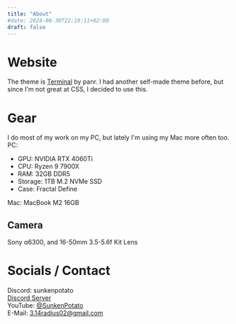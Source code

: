 ```yaml
---
title: "About"
#date: 2024-08-30T22:19:11+02:00
draft: false
---
```

# Website
The theme is [Terminal](https://github.com/panr/hugo-terminal-theme) by panr. I had another self-made theme before, but since I'm not great at CSS, I decided to use this.
# Gear
I do most of my work on my PC, but lately I'm using my Mac more often too. \
PC:
* GPU: NVIDIA RTX 4060Ti
* CPU: Ryzen 9 7900X
* RAM: 32GB DDR5
* Storage: 1TB M.2 NVMe SSD
* Case: Fractal Define 

Mac: MacBook M2 16GB

## Camera
Sony &alpha;6300, and 16-50mm 3.5-5.6f Kit Lens

# Socials / Contact
Discord: sunkenpotato \
[Discord Server](https://discord.gg/PJ2uSgMFWn) \
YouTube: [@SunkenPotato](https://youtube.com/@SunkenPotato) \
E-Mail: 3.14radius02@gmail.com